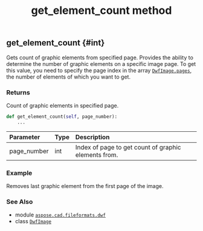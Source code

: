 ﻿---
title: get_element_count method
second_title: Aspose.CAD for Python via .NET API References
description: 
type: docs
weight: 60
url: /python-net/aspose.cad.fileformats.dwf/dwfimage/get_element_count/
is_root: false
---

## get_element_count {#int}

Gets count of graphic elements from specified page.
Provides the ability to determine the number of graphic elements on a specific image page.
To get this value, you need to specify the page index in the array [`DwfImage.pages`](/cad/python-net/aspose.cad.fileformats.dwf/dwfimage#pages), the number of elements of which you want to get.


### Returns 


Count of graphic elements in specified page.


```python
def get_element_count(self, page_number):
    ...
```


| Parameter | Type | Description |
| :- | :- | :- |
| page_number | int | Index of page to get count of graphic elements from. |

### Example 


Removes last graphic element from the first page of the image.



### See Also
* module [`aspose.cad.fileformats.dwf`](../../)
* class [`DwfImage`](/cad/python-net/aspose.cad.fileformats.dwf/dwfimage)
